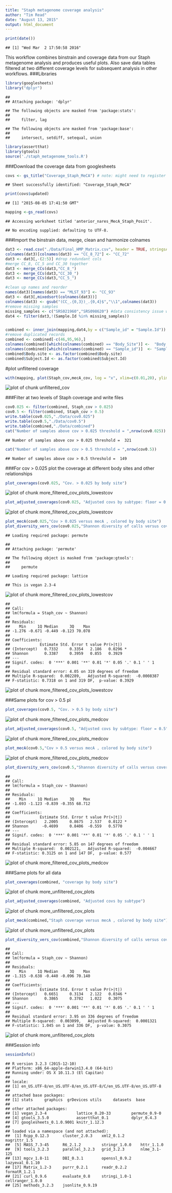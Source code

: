 ```yaml
---
title: "Staph metagenome coverage analysis"
author: "Tim Read"
date: "August 13, 2015"
output: html_document
---
```


```r
print(date())
```

```
## [1] "Wed Mar  2 17:50:58 2016"
```

This workflow combines binstrain and coverage data from our Staph metagenome analysis and produces useful plots.  Also save data tables filtered at two different coverage levels for subsequent analysis in other workflows.
###Libraries

```r
library(googlesheets)
library("dplyr")
```

```
## 
## Attaching package: 'dplyr'
```

```
## The following objects are masked from 'package:stats':
## 
##     filter, lag
```

```
## The following objects are masked from 'package:base':
## 
##     intersect, setdiff, setequal, union
```

```r
library(assertthat)
library(gtools)
source('./staph_metagenome_tools.R')
```

###Download the coverage data from googlesheets


```r
covs <- gs_title("Coverage_Staph_MeCA") # note: might need to register app with google here .
```

```
## Sheet successfully identified: "Coverage_Staph_MeCA"
```

```r
print(covs$updated)
```

```
## [1] "2015-08-05 17:41:50 GMT"
```

```r
mapping <-gs_read(covs)
```

```
## Accessing worksheet titled 'anterior_nares_MecA_Staph_Posit'.
```

```
## No encoding supplied: defaulting to UTF-8.
```

###Import the binstrain data, merge, clean and harmonize colnames

```r
dat3 <- read.csv("./Data/Final_HMP_Matrix.csv", header = TRUE, stringsAsFactors = FALSE)
colnames(dat3)[colnames(dat3) == "CC_8_72"] <- "CC_72"
dat3 <- dat3[,-(2:5)] #drop redundant cols
#merge CC_8, CC_5 and CC_30 together
dat3 <- merge_CCs(dat3,"CC_8_")
dat3 <- merge_CCs(dat3,"CC_30_")
dat3 <- merge_CCs(dat3,"CC_5_")

#clean up names and reorder
names(dat3)[names(dat3) == "MLST_93"] <- "CC_93"
dat3 <- dat3[,mixedsort(colnames(dat3))]
colnames(dat3) <- gsub("(CC_.{0,3})_.{0,4}$","\\1",colnames(dat3))
#remove missing samples
missing_samples <- c("SRS021960","SRS098620") #data consistency issue with these samples
dat4 <- filter(dat3,!(Sample.Id %in% missing_samples))


combined <- inner_join(mapping,dat4,by = c("Sample_id" = "Sample.Id"))
#remove duplicated records
combined <- combined[-c(46,95,96),]
colnames(combined)[which(colnames(combined) == "Body_Site")] <-  "Body.site"
colnames(combined)[which(colnames(combined) == "Sample_id")]  <- "Sample.Id"
combined$Body.site <- as.factor(combined$Body.site)
combined$Subject.Id <- as.factor(combined$Subject.Id)
```
#plot unflitered coverage


```r
with(mapping, plot(Staph_cov,mecA_cov, log = "x", xlim=c(0.01,20), ylim=c(0,10), ylab = "mecA coverage", xlab = "log(Staph. coverage)", pch = 16))
```

![plot of chunk unfiltered_cov](figure/unfiltered_cov-1.png)


###Filter at two levels of Staph coverage and write files

```r
cov0.025 <- filter(combined, Staph_cov > 0.025)
cov0.5 <- filter(combined, Staph_cov > 0.5)
write.table(cov0.025,"./Data/cov0.025")
write.table(cov0.5,"./Data/cov0.5")
write.table(combined,"./Data/combined")
cat("Number of samples above cov > 0.025 threshold = ",nrow(cov0.025))
```

```
## Number of samples above cov > 0.025 threshold =  321
```

```r
cat("Number of samples above cov > 0.5 threshold = ",nrow(cov0.5))
```

```
## Number of samples above cov > 0.5 threshold =  149
```

###For cov > 0.025 plot the coverage at different body sites and other relationships


```r
plot_coverages(cov0.025, "Cov. > 0.025 by body site")
```

![plot of chunk more_filtered_cov_plots_lowestcov](figure/more_filtered_cov_plots_lowestcov-1.png)

```r
plot_adjusted_coverages(cov0.025, "Adjusted covs by subtype: floor = 0.025")
```

![plot of chunk more_filtered_cov_plots_lowestcov](figure/more_filtered_cov_plots_lowestcov-2.png)

```r
plot_mecA(cov0.025,"Cov > 0.025 versus mecA , colored by body site")
plot_diversity_vers_cov(cov0.025,"Shannon diversity of calls versus coverage: cutoff cov > 0.025")
```

```
## Loading required package: permute
```

```
## 
## Attaching package: 'permute'
```

```
## The following object is masked from 'package:gtools':
## 
##     permute
```

```
## Loading required package: lattice
```

```
## This is vegan 2.3-4
```

![plot of chunk more_filtered_cov_plots_lowestcov](figure/more_filtered_cov_plots_lowestcov-3.png)

```
## 
## Call:
## lm(formula = Staph_cov ~ Shannon)
## 
## Residuals:
##    Min     1Q Median     3Q    Max 
## -1.276 -0.671 -0.449 -0.123 70.078 
## 
## Coefficients:
##             Estimate Std. Error t value Pr(>|t|)  
## (Intercept)   0.7332     0.3354   2.186   0.0296 *
## Shannon       0.3387     0.3959   0.855   0.3929  
## ---
## Signif. codes:  0 '***' 0.001 '**' 0.01 '*' 0.05 '.' 0.1 ' ' 1
## 
## Residual standard error: 4.05 on 319 degrees of freedom
## Multiple R-squared:  0.002289,	Adjusted R-squared:  -0.0008387 
## F-statistic: 0.7318 on 1 and 319 DF,  p-value: 0.3929
```

![plot of chunk more_filtered_cov_plots_lowestcov](figure/more_filtered_cov_plots_lowestcov-4.png)

###Same plots for cov > 0.5 pl

```r
plot_coverages(cov0.5, "Cov. > 0.5 by body site")
```

![plot of chunk more_filtered_cov_plots_medcov](figure/more_filtered_cov_plots_medcov-1.png)

```r
plot_adjusted_coverages(cov0.5, "Adjusted covs by subtype: floor = 0.5")
```

![plot of chunk more_filtered_cov_plots_medcov](figure/more_filtered_cov_plots_medcov-2.png)

```r
plot_mecA(cov0.5,"Cov > 0.5 versus mecA , colored by body site")
```

![plot of chunk more_filtered_cov_plots_medcov](figure/more_filtered_cov_plots_medcov-3.png)

```r
plot_diversity_vers_cov(cov0.5,"Shannon diversity of calls versus coverage: cutoff cov > 0.5")
```

```
## 
## Call:
## lm(formula = Staph_cov ~ Shannon)
## 
## Residuals:
##    Min     1Q Median     3Q    Max 
## -1.693 -1.123 -0.839 -0.355 68.712 
## 
## Coefficients:
##             Estimate Std. Error t value Pr(>|t|)  
## (Intercept)   2.2005     0.8675   2.537   0.0122 *
## Shannon      -0.4699     0.8406  -0.559   0.5770  
## ---
## Signif. codes:  0 '***' 0.001 '**' 0.01 '*' 0.05 '.' 0.1 ' ' 1
## 
## Residual standard error: 5.85 on 147 degrees of freedom
## Multiple R-squared:  0.002121,	Adjusted R-squared:  -0.004667 
## F-statistic: 0.3125 on 1 and 147 DF,  p-value: 0.577
```

![plot of chunk more_filtered_cov_plots_medcov](figure/more_filtered_cov_plots_medcov-4.png)

###Same plots for all data

```r
plot_coverages(combined, "coverage by body site")
```

![plot of chunk more_unfiltered_cov_plots](figure/more_unfiltered_cov_plots-1.png)

```r
plot_adjusted_coverages(combined, "Adjusted covs by subtype")
```

![plot of chunk more_unfiltered_cov_plots](figure/more_unfiltered_cov_plots-2.png)

```r
plot_mecA(combined,"Staph coverage versus mecA , colored by body site")
```

![plot of chunk more_unfiltered_cov_plots](figure/more_unfiltered_cov_plots-3.png)

```r
plot_diversity_vers_cov(combined,"Shannon diversity of calls versus coverage")
```

```
## 
## Call:
## lm(formula = Staph_cov ~ Shannon)
## 
## Residuals:
##    Min     1Q Median     3Q    Max 
## -1.315 -0.638 -0.440 -0.096 70.140 
## 
## Coefficients:
##             Estimate Std. Error t value Pr(>|t|)  
## (Intercept)   0.6651     0.3134   2.122   0.0346 *
## Shannon       0.3865     0.3782   1.022   0.3075  
## ---
## Signif. codes:  0 '***' 0.001 '**' 0.01 '*' 0.05 '.' 0.1 ' ' 1
## 
## Residual standard error: 3.95 on 336 degrees of freedom
## Multiple R-squared:  0.003099,	Adjusted R-squared:  0.0001321 
## F-statistic: 1.045 on 1 and 336 DF,  p-value: 0.3075
```

![plot of chunk more_unfiltered_cov_plots](figure/more_unfiltered_cov_plots-4.png)

###Session info

```r
sessionInfo()
```

```
## R version 3.2.3 (2015-12-10)
## Platform: x86_64-apple-darwin13.4.0 (64-bit)
## Running under: OS X 10.11.3 (El Capitan)
## 
## locale:
## [1] en_US.UTF-8/en_US.UTF-8/en_US.UTF-8/C/en_US.UTF-8/en_US.UTF-8
## 
## attached base packages:
## [1] stats     graphics  grDevices utils     datasets  base     
## 
## other attached packages:
## [1] vegan_2.3-4             lattice_0.20-33         permute_0.9-0          
## [4] gtools_3.5.0            assertthat_0.1          dplyr_0.4.3            
## [7] googlesheets_0.1.0.9001 knitr_1.12.3           
## 
## loaded via a namespace (and not attached):
##  [1] Rcpp_0.12.3      cluster_2.0.3    xml2_0.1.2       magrittr_1.5    
##  [5] MASS_7.3-45      R6_2.1.2         stringr_1.0.0    httr_1.1.0      
##  [9] tools_3.2.3      parallel_3.2.3   grid_3.2.3       nlme_3.1-125    
## [13] mgcv_1.8-11      DBI_0.3.1        openssl_0.9.2    lazyeval_0.1.10 
## [17] Matrix_1.2-3     purrr_0.2.1      readr_0.2.2      formatR_1.2.1   
## [21] curl_0.9.6       evaluate_0.8     stringi_1.0-1    cellranger_1.0.0
## [25] methods_3.2.3    jsonlite_0.9.19
```
